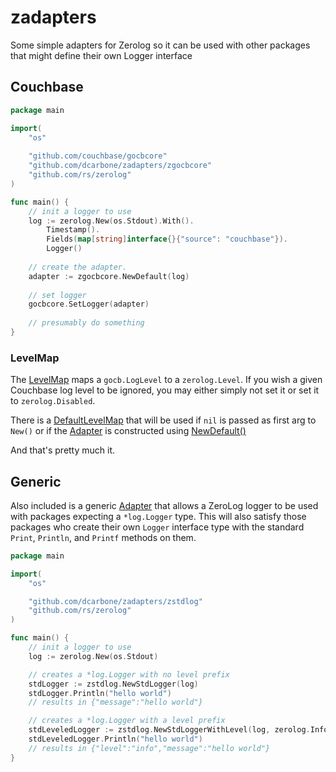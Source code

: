 # zadapters
Some simple adapters for Zerolog so it can be used with other packages that might define their own Logger interface

## Couchbase

```go
package main

import(
	"os"
	
	"github.com/couchbase/gocbcore"
	"github.com/dcarbone/zadapters/zgocbcore"
	"github.com/rs/zerolog"
)

func main() {
	// init a logger to use 
	log := zerolog.New(os.Stdout).With().
		Timestamp().
		Fields(map[string]interface{}{"source": "couchbase"}).
		Logger()
	
	// create the adapter.
	adapter := zgocbcore.NewDefault(log)
	
	// set logger
	gocbcore.SetLogger(adapter)
	
	// presumably do something
}
```

### LevelMap

The [LevelMap](zgocbcore/adapter.go#L10) maps a `gocb.LogLevel` to a `zerolog.Level`.  If you wish a given
Couchbase log level to be ignored, you may either simply not set it or set it to `zerolog.Disabled`.


There is a [DefaultLevelMap](zgocbcore/adapter.go#L22) that will be used if `nil` is passed as first arg to `New()` or
if the [Adapter](zgocbcore/adapter.go#L13) is constructed using [NewDefault()](zgocbcore/adapter.go#L46)

And that's pretty much it.

## Generic

Also included is a generic [Adapter](zstdlog/adapter.go) that allows a ZeroLog logger to be used with 
packages expecting a `*log.Logger` type.  This will also satisfy those packages who create their own `Logger` interface
type with the standard `Print`, `Println`, and `Printf` methods on them.

```go
package main

import(
    "os"

    "github.com/dcarbone/zadapters/zstdlog"
    "github.com/rs/zerolog"
)

func main() {
    // init a logger to use 
    log := zerolog.New(os.Stdout)

    // creates a *log.Logger with no level prefix
    stdLogger := zstdlog.NewStdLogger(log)
    stdLogger.Println("hello world")
    // results in {"message":"hello world"}

    // creates a *log.Logger with a level prefix
    stdLeveledLogger := zstdlog.NewStdLoggerWithLevel(log, zerolog.InfoLevel)
    stdLeveledLogger.Println("hello world")
    // results in {"level":"info","message":"hello world"}
}
```